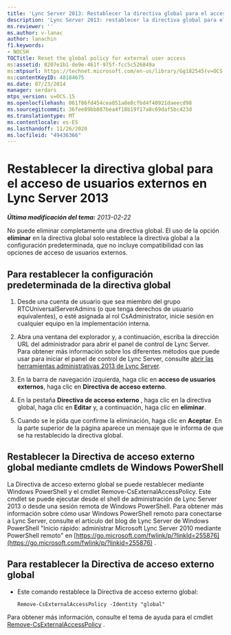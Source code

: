 ```yaml
---
title: 'Lync Server 2013: Restablecer la directiva global para el acceso de usuarios externos'
description: 'Lync Server 2013: restablecer la directiva global para el acceso de usuarios externos.'
ms.reviewer: ''
ms.author: v-lanac
author: lanachin
f1.keywords:
- NOCSH
TOCTitle: Reset the global policy for external user access
ms:assetid: 8207e1b1-de9e-461f-975f-fcc5c526849a
ms:mtpsurl: https://technet.microsoft.com/en-us/library/Gg182545(v=OCS.15)
ms:contentKeyID: 48184675
ms.date: 07/23/2014
manager: serdars
mtps_version: v=OCS.15
ms.openlocfilehash: 061f86fd454cea851a8e8cfbd4f40921daeecd98
ms.sourcegitcommit: 36fee89bb887bea4f18b19f17a8c69daf5bc423d
ms.translationtype: MT
ms.contentlocale: es-ES
ms.lasthandoff: 11/26/2020
ms.locfileid: "49436366"
---
```

# <a name="reset-the-global-policy-for-external-user-access-in-lync-server-2013"></a>Restablecer la directiva global para el acceso de usuarios externos en Lync Server 2013

<div data-xmlns="http://www.w3.org/1999/xhtml">

<div class="topic" data-xmlns="http://www.w3.org/1999/xhtml" data-msxsl="urn:schemas-microsoft-com:xslt" data-cs="https://msdn.microsoft.com/">

<div data-asp="https://msdn2.microsoft.com/asp">



</div>

<div id="mainSection">

<div id="mainBody">

<span> </span>

_**Última modificación del tema:** 2013-02-22_

No puede eliminar completamente una directiva global. El uso de la opción **eliminar** en la directiva global solo restablece la directiva global a la configuración predeterminada, que no incluye compatibilidad con las opciones de acceso de usuarios externos.

<div>

## <a name="to-reset-the-global-policy-to-the-default-settings"></a>Para restablecer la configuración predeterminada de la directiva global

1.  Desde una cuenta de usuario que sea miembro del grupo RTCUniversalServerAdmins (o que tenga derechos de usuario equivalentes), o esté asignada al rol CsAdministrator, inicie sesión en cualquier equipo en la implementación interna.

2.  Abra una ventana del explorador y, a continuación, escriba la dirección URL del administrador para abrir el panel de control de Lync Server. Para obtener más información sobre los diferentes métodos que puede usar para iniciar el panel de control de Lync Server, consulte [abrir las herramientas administrativas 2013 de Lync Server](lync-server-2013-open-lync-server-administrative-tools.md).

3.  En la barra de navegación izquierda, haga clic en **acceso de usuarios externos**, haga clic en **Directiva de acceso externo**.

4.  En la pestaña **Directiva de acceso externo** , haga clic en la directiva global, haga clic en **Editar** y, a continuación, haga clic en **eliminar**.

5.  Cuando se le pida que confirme la eliminación, haga clic en **Aceptar**. En la parte superior de la página aparece un mensaje que le informa de que se ha restablecido la directiva global.

</div>

<div>

## <a name="resetting-the-global-external-access-policy-by-using-windows-powershell-cmdlets"></a>Restablecer la Directiva de acceso externo global mediante cmdlets de Windows PowerShell

La Directiva de acceso externo global se puede restablecer mediante Windows PowerShell y el cmdlet Remove-CsExternalAccessPolicy. Este cmdlet se puede ejecutar desde el shell de administración de Lync Server 2013 o desde una sesión remota de Windows PowerShell. Para obtener más información sobre cómo usar Windows PowerShell remoto para conectarse a Lync Server, consulte el artículo del blog de Lync Server de Windows PowerShell "Inicio rápido: administrar Microsoft Lync Server 2010 mediante PowerShell remoto" en [https://go.microsoft.com/fwlink/p/?linkId=255876](https://go.microsoft.com/fwlink/p/?linkid=255876) .

<div>

## <a name="to-reset-the-global-external-access-policy"></a>Para restablecer la Directiva de acceso externo global

  - Este comando restablece la Directiva de acceso externo global:
    
        Remove-CsExternalAccessPolicy -Identity "global"

</div>

Para obtener más información, consulte el tema de ayuda para el cmdlet [Remove-CsExternalAccessPolicy](https://docs.microsoft.com/powershell/module/skype/Remove-CsExternalAccessPolicy) .

</div>

</div>

<span> </span>

</div>

</div>

</div>

